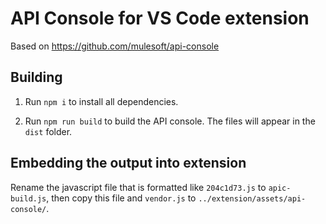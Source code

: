# API Console for VS Code extension

Based on https://github.com/mulesoft/api-console

## Building

1. Run `npm i` to install all dependencies.

1. Run `npm run build` to build the API console. The files will appear in the `dist` folder.

## Embedding the output into extension

Rename the javascript file that is formatted like `204c1d73.js` to `apic-build.js`, then copy this file and `vendor.js` to `../extension/assets/api-console/`.
